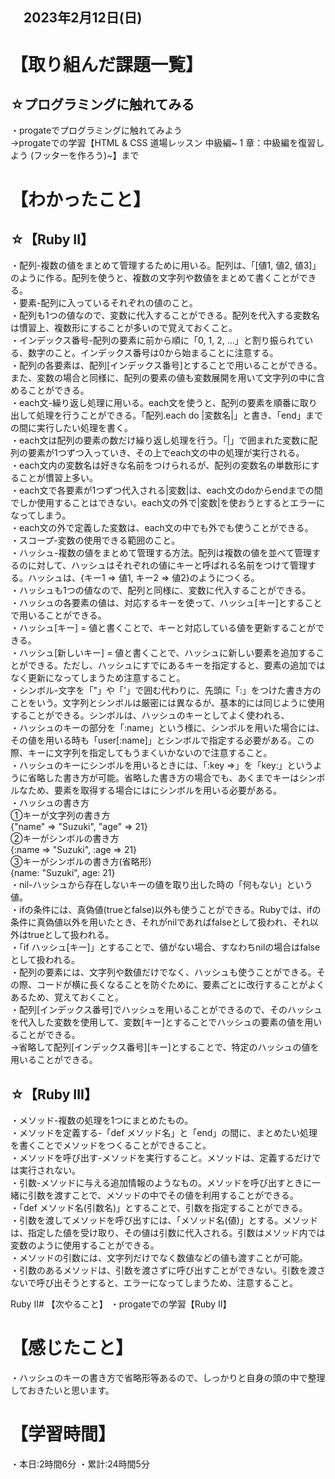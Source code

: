 ## 　2023年2月12日(日)

# 【取り組んだ課題一覧】
## ☆プログラミングに触れてみる
・progateでプログラミングに触れてみよう  
→progateでの学習【HTML & CSS 道場レッスン 中級編~ 1 章：中級編を復習しよう (フッターを作ろう)~】まで
# 【わかったこと】
## ☆【Ruby II】
・配列-複数の値をまとめて管理するために用いる。配列は、「[値1, 値2, 値3]」のように作る。配列を使うと、複数の文字列や数値をまとめて書くことができる。  
・要素-配列に入っているそれぞれの値のこと。  
・配列も1つの値なので、変数に代入することができる。配列を代入する変数名は慣習上、複数形にすることが多いので覚えておくこと。  
・インデックス番号-配列の要素に前から順に「0, 1, 2, ...」と割り振られている、数字のこと。インデックス番号は0から始まることに注意する。  
・配列の各要素は、配列[インデックス番号]とすることで用いることができる。また、変数の場合と同様に、配列の要素の値も変数展開を用いて文字列の中に含めることができる。  
・each文-繰り返し処理に用いる。each文を使うと、配列の要素を順番に取り出して処理を行うことができる。「配列.each do |変数名|」と書き、「end」までの間に実行したい処理を書く。  
・each文は配列の要素の数だけ繰り返し処理を行う。「|」で囲まれた変数に配列の要素が1つずつ入っていき、その上でeach文の中の処理が実行される。  
・each文内の変数名は好きな名前をつけられるが、配列の変数名の単数形にすることが慣習上多い。  
・each文で各要素が1つずつ代入される|変数|は、each文のdoからendまでの間でしか使用することはできない。each文の外で|変数|を使おうとするとエラーになってしまう。  
・each文の外で定義した変数は、each文の中でも外でも使うことができる。  
・スコープ-変数の使用できる範囲のこと。  
・ハッシュ-複数の値をまとめて管理する方法。配列は複数の値を並べて管理するのに対して、ハッシュはそれぞれの値にキーと呼ばれる名前をつけて管理する。ハッシュは、{キー1 => 値1, キー2 => 値2}のようにつくる。  
・ハッシュも1つの値なので、配列と同様に、変数に代入することができる。  
・ハッシュの各要素の値は、対応するキーを使って、ハッシュ[キー]とすることで用いることができる。  
・ハッシュ[キー] = 値と書くことで、キーと対応している値を更新することができる。  
・ハッシュ[新しいキー] = 値と書くことで、ハッシュに新しい要素を追加することができる。ただし、ハッシュにすでにあるキーを指定すると、要素の追加ではなく更新になってしまうため注意すること。  
・シンボル-文字を「"」や「'」で囲む代わりに、先頭に「:」をつけた書き方のことをいう。文字列とシンボルは厳密には異なるが、基本的には同じように使用することができる。シンボルは、ハッシュのキーとしてよく使われる、  
・ハッシュのキーの部分を「:name」という様に、シンボルを用いた場合には、その値を用いる時も「user[:name]」とシンボルで指定する必要がある。この際、キーに文字列を指定してもうまくいかないので注意すること。  
・ハッシュのキーにシンボルを用いるときには、「:key =>」を「key:」というように省略した書き方が可能。省略した書き方の場合でも、あくまでキーはシンボルなため、要素を取得する場合にはにシンボルを用いる必要がある。  
・ハッシュの書き方  
  ①キーが文字列の書き方  
    {"name" => "Suzuki", "age" => 21}  
  ②キーがシンボルの書き方  
    {:name => "Suzuki", :age => 21}  
  ③キーがシンボルの書き方(省略形)  
    {name: "Suzuki", age: 21}  
・nil-ハッシュから存在しないキーの値を取り出した時の「何もない」という値。  
・ifの条件には、真偽値(trueとfalse)以外も使うことができる。Rubyでは、ifの条件に真偽値以外を用いたとき、それがnilであればfalseとして扱われ、それ以外はtrueとして扱われる。  
・「if ハッシュ[キー]」とすることで、値がない場合、すなわちnilの場合はfalseとして扱われる。  
・配列の要素には、文字列や数値だけでなく、ハッシュも使うことができる。その際、コードが横に長くなることを防ぐために、要素ごとに改行することがよくあるため、覚えておくこと。  
・配列[インデックス番号]でハッシュを用いることができるので、そのハッシュを代入した変数を使用して、変数[キー]とすることでハッシュの要素の値を用いることができる。  
→省略して配列[インデックス番号][キー]とすることで、特定のハッシュの値を用いることができる。    
## ☆【Ruby III】
・メソッド-複数の処理を1つにまとめたもの。  
・メソッドを定義する-「def メソッド名」と「end」の間に、まとめたい処理を書くことでメソッドをつくることができること。  
・メソッドを呼び出す-メソッドを実行すること。メソッドは、定義するだけでは実行されない。  
・引数-メソッドに与える追加情報のようなもの。メソッドを呼び出すときに一緒に引数を渡すことで、メソッドの中でその値を利用することができる。  
・「def メソッド名(引数名)」とすることで、引数を指定することができる。  
・引数を渡してメソッドを呼び出すには、「メソッド名(値)」とする。メソッドは、指定した値を受け取り、その値は引数に代入される。引数はメソッド内では変数のように使用することができる。  
・メソッドの引数には、文字列だけでなく数値などの値も渡すことが可能。  
・引数のあるメソッドは、引数を渡さずに呼び出すことができない。引数を渡さないで呼び出そうとすると、エラーになってしまうため、注意すること。

Ruby II# 【次やること】
・progateでの学習【Ruby II】
# 【感じたこと】
・ハッシュのキーの書き方で省略形等あるので、しっかりと自身の頭の中で整理しておきたいと思います。
# 【学習時間】
・本日:2時間6分
・累計:24時間5分
